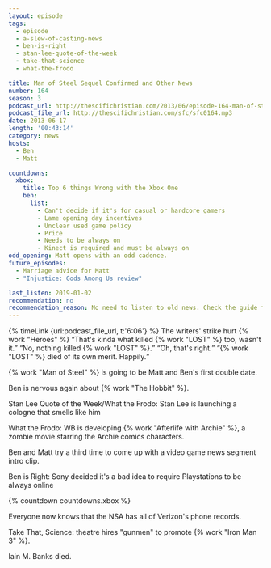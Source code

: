 ```yaml
---
layout: episode
tags:
  - episode
  - a-slew-of-casting-news
  - ben-is-right
  - stan-lee-quote-of-the-week
  - take-that-science
  - what-the-frodo

title: Man of Steel Sequel Confirmed and Other News
number: 164
season: 3
podcast_url: http://thescifichristian.com/2013/06/episode-164-man-of-steel-sequel-confirmed-and-other-news/
podcast_file_url: http://thescifichristian.com/sfc/sfc0164.mp3
date: 2013-06-17
length: '00:43:14'
category: news
hosts:
  - Ben
  - Matt

countdowns:
  xbox:
    title: Top 6 things Wrong with the Xbox One
    ben:
      list:
        - Can't decide if it's for casual or hardcore gamers
        - Lame opening day incentives
        - Unclear used game policy
        - Price
        - Needs to be always on
        - Kinect is required and must be always on 
odd_opening: Matt opens with an odd cadence.
future_episodes:
  - Marriage advice for Matt
  - "Injustice: Gods Among Us review"

last_listen: 2019-01-02
recommendation: no
recommendation_reason: No need to listen to old news. Check the guide for what's interesting in hindsight.
---
```

<div class="quote">
  {% timeLink {url:podcast_file_url, t:'6:06'} %}
  <span class="quote-context is-size-6">The writers' strike hurt {% work "Heroes" %}</span>
  <q class="ben">That's kinda what killed {% work "LOST" %} too, wasn't it.</q>
  <q class="matt">No, nothing killed {% work "LOST" %}.</q>
  <q class="ben">Oh, that's right.</q>
  <q class="matt">{% work "LOST" %} died of its own merit. Happily.</q>
</div>

{% work "Man of Steel" %} is going to be Matt and Ben's first double date. 

Ben is nervous again about {% work "The Hobbit" %}.

Stan Lee Quote of the Week/What the Frodo: Stan Lee is launching a cologne that smells like him

What the Frodo: WB is developing {% work "Afterlife with Archie" %}, a zombie movie starring the Archie comics characters.

Ben and Matt try a third time to come up with a video game news segment intro clip.

Ben is Right: Sony decided it's a bad idea to require Playstations to be always online

{% countdown countdowns.xbox %}

Everyone now knows that the NSA has all of Verizon's phone records. 

Take That, Science: theatre hires "gunmen" to promote {% work "Iron Man 3" %}.

Iain M. Banks died.